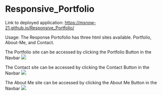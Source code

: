 # Responsive_Portfolio

Link to deployed application: https://msnow-21.github.io/Responsive_Portfolio/


Usage: The Response Portofolio has three html sites available. Portfolio, About-Me, and Contact.

The Portfolio site can be accessed by clicking the Portfolio Button in the Navbar
![](./assets/images/Portfolioarrows.png)

The Contact site can be accessed by clicking the Contact Button in the Navbar
![](./assets/images/ContactArrows.png)

The About Me site can be accessed by clicking the About Me Button in the Navbar
![](./assets/images/ContactArrows.png)
